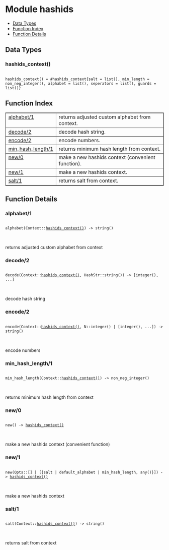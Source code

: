 

# Module hashids #
* [Data Types](#types)
* [Function Index](#index)
* [Function Details](#functions)



<a name="types"></a>

## Data Types ##




### <a name="type-hashids_context">hashids_context()</a> ###



<pre><code>
hashids_context() = #hashids_context{salt = list(), min_length = non_neg_integer(), alphabet = list(), seperators = list(), guards = list()}
</code></pre>


<a name="index"></a>

## Function Index ##


<table width="100%" border="1" cellspacing="0" cellpadding="2" summary="function index"><tr><td valign="top"><a href="#alphabet-1">alphabet/1</a></td><td>returns adjusted custom alphabet from context.</td></tr><tr><td valign="top"><a href="#decode-2">decode/2</a></td><td>decode hash string.</td></tr><tr><td valign="top"><a href="#encode-2">encode/2</a></td><td>encode numbers.</td></tr><tr><td valign="top"><a href="#min_hash_length-1">min_hash_length/1</a></td><td>returns minimum hash length from context.</td></tr><tr><td valign="top"><a href="#new-0">new/0</a></td><td>make a new hashids context (convenient function).</td></tr><tr><td valign="top"><a href="#new-1">new/1</a></td><td>make a new hashids context.</td></tr><tr><td valign="top"><a href="#salt-1">salt/1</a></td><td>returns salt from context.</td></tr></table>


<a name="functions"></a>

## Function Details ##

<a name="alphabet-1"></a>

### alphabet/1 ###


<pre><code>
alphabet(Context::<a href="#type-hashids_context">hashids_context()</a>) -&gt; string()
</code></pre>
<br />

returns adjusted custom alphabet from context
<a name="decode-2"></a>

### decode/2 ###


<pre><code>
decode(Context::<a href="#type-hashids_context">hashids_context()</a>, HashStr::string()) -&gt; [integer(), ...]
</code></pre>
<br />

decode hash string
<a name="encode-2"></a>

### encode/2 ###


<pre><code>
encode(Context::<a href="#type-hashids_context">hashids_context()</a>, N::integer() | [integer(), ...]) -&gt; string()
</code></pre>
<br />

encode numbers
<a name="min_hash_length-1"></a>

### min_hash_length/1 ###


<pre><code>
min_hash_length(Context::<a href="#type-hashids_context">hashids_context()</a>) -&gt; non_neg_integer()
</code></pre>
<br />

returns minimum hash length from context
<a name="new-0"></a>

### new/0 ###


<pre><code>
new() -&gt; <a href="#type-hashids_context">hashids_context()</a>
</code></pre>
<br />

make a new hashids context (convenient function)
<a name="new-1"></a>

### new/1 ###


<pre><code>
new(Opts::[] | [{salt | default_alphabet | min_hash_length, any()}]) -&gt; <a href="#type-hashids_context">hashids_context()</a>
</code></pre>
<br />

make a new hashids context
<a name="salt-1"></a>

### salt/1 ###


<pre><code>
salt(Context::<a href="#type-hashids_context">hashids_context()</a>) -&gt; string()
</code></pre>
<br />

returns salt from context
